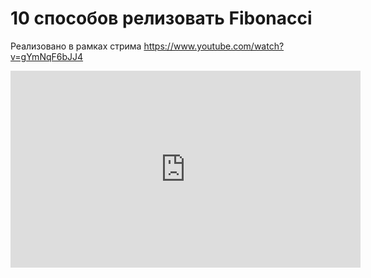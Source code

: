 # 10 способов релизовать Fibonacci

Реализовано в рамках стрима https://www.youtube.com/watch?v=gYmNqF6bJJ4


<iframe width="560" height="315" src="https://www.youtube.com/embed/gYmNqF6bJJ4?si=xbg6wbAiJhy4oD3P" title="YouTube video player" frameborder="0" allow="accelerometer; autoplay; clipboard-write; encrypted-media; gyroscope; picture-in-picture; web-share" referrerpolicy="strict-origin-when-cross-origin" allowfullscreen></iframe>

